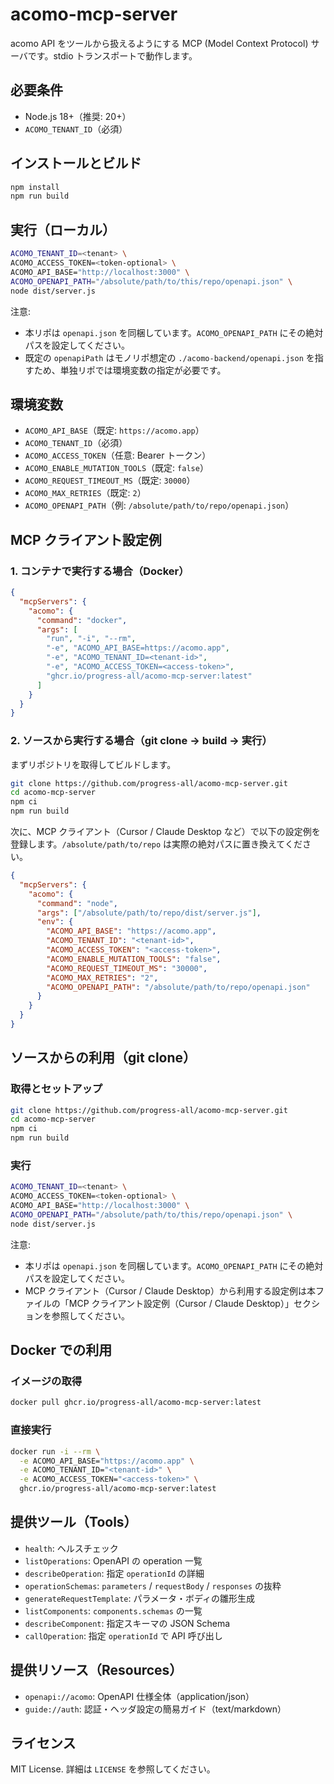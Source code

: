 # acomo-mcp-server

acomo API をツールから扱えるようにする MCP (Model Context Protocol) サーバです。stdio トランスポートで動作します。

## 必要条件

- Node.js 18+（推奨: 20+）
- `ACOMO_TENANT_ID`（必須）

## インストールとビルド

```bash
npm install
npm run build
```

## 実行（ローカル）

```bash
ACOMO_TENANT_ID=<tenant> \
ACOMO_ACCESS_TOKEN=<token-optional> \
ACOMO_API_BASE="http://localhost:3000" \
ACOMO_OPENAPI_PATH="/absolute/path/to/this/repo/openapi.json" \
node dist/server.js
```

注意:

- 本リポは `openapi.json` を同梱しています。`ACOMO_OPENAPI_PATH` にその絶対パスを設定してください。
- 既定の `openapiPath` はモノリポ想定の `./acomo-backend/openapi.json` を指すため、単独リポでは環境変数の指定が必要です。

## 環境変数

- `ACOMO_API_BASE`（既定: `https://acomo.app`）
- `ACOMO_TENANT_ID`（必須）
- `ACOMO_ACCESS_TOKEN`（任意: Bearer トークン）
- `ACOMO_ENABLE_MUTATION_TOOLS`（既定: `false`）
- `ACOMO_REQUEST_TIMEOUT_MS`（既定: `30000`）
- `ACOMO_MAX_RETRIES`（既定: `2`）
- `ACOMO_OPENAPI_PATH`（例: `/absolute/path/to/repo/openapi.json`）

## MCP クライアント設定例

### 1. コンテナで実行する場合（Docker）

```json
{
  "mcpServers": {
    "acomo": {
      "command": "docker",
      "args": [
        "run", "-i", "--rm",
        "-e", "ACOMO_API_BASE=https://acomo.app",
        "-e", "ACOMO_TENANT_ID=<tenant-id>",
        "-e", "ACOMO_ACCESS_TOKEN=<access-token>",
        "ghcr.io/progress-all/acomo-mcp-server:latest"
      ]
    }
  }
}
```

### 2. ソースから実行する場合（git clone → build → 実行）

まずリポジトリを取得してビルドします。

```bash
git clone https://github.com/progress-all/acomo-mcp-server.git
cd acomo-mcp-server
npm ci
npm run build
```

次に、MCP クライアント（Cursor / Claude Desktop など）で以下の設定例を登録します。`/absolute/path/to/repo` は実際の絶対パスに置き換えてください。

```json
{
  "mcpServers": {
    "acomo": {
      "command": "node",
      "args": ["/absolute/path/to/repo/dist/server.js"],
      "env": {
        "ACOMO_API_BASE": "https://acomo.app",
        "ACOMO_TENANT_ID": "<tenant-id>",
        "ACOMO_ACCESS_TOKEN": "<access-token>",
        "ACOMO_ENABLE_MUTATION_TOOLS": "false",
        "ACOMO_REQUEST_TIMEOUT_MS": "30000",
        "ACOMO_MAX_RETRIES": "2",
        "ACOMO_OPENAPI_PATH": "/absolute/path/to/repo/openapi.json"
      }
    }
  }
}
```

## ソースからの利用（git clone）

### 取得とセットアップ

```bash
git clone https://github.com/progress-all/acomo-mcp-server.git
cd acomo-mcp-server
npm ci
npm run build
```

### 実行

```bash
ACOMO_TENANT_ID=<tenant> \
ACOMO_ACCESS_TOKEN=<token-optional> \
ACOMO_API_BASE="http://localhost:3000" \
ACOMO_OPENAPI_PATH="/absolute/path/to/this/repo/openapi.json" \
node dist/server.js
```

注意:

- 本リポは `openapi.json` を同梱しています。`ACOMO_OPENAPI_PATH` にその絶対パスを設定してください。
- MCP クライアント（Cursor / Claude Desktop）から利用する設定例は本ファイルの「MCP クライアント設定例（Cursor / Claude Desktop）」セクションを参照してください。

## Docker での利用

### イメージの取得

```bash
docker pull ghcr.io/progress-all/acomo-mcp-server:latest
```

### 直接実行

```bash
docker run -i --rm \
  -e ACOMO_API_BASE="https://acomo.app" \
  -e ACOMO_TENANT_ID="<tenant-id>" \
  -e ACOMO_ACCESS_TOKEN="<access-token>" \
  ghcr.io/progress-all/acomo-mcp-server:latest
```

## 提供ツール（Tools）

- `health`: ヘルスチェック
- `listOperations`: OpenAPI の operation 一覧
- `describeOperation`: 指定 `operationId` の詳細
- `operationSchemas`: `parameters` / `requestBody` / `responses` の抜粋
- `generateRequestTemplate`: パラメータ・ボディの雛形生成
- `listComponents`: `components.schemas` の一覧
- `describeComponent`: 指定スキーマの JSON Schema
- `callOperation`: 指定 `operationId` で API 呼び出し

## 提供リソース（Resources）

- `openapi://acomo`: OpenAPI 仕様全体（application/json）
- `guide://auth`: 認証・ヘッダ設定の簡易ガイド（text/markdown）

## ライセンス

MIT License. 詳細は `LICENSE` を参照してください。
